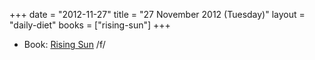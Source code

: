 +++
date = "2012-11-27"
title = "27 November 2012 (Tuesday)"
layout = "daily-diet"
books = ["rising-sun"]
+++

<ul>
<li class="entry books">Book: <a href="/books/rising-sun">Rising Sun</a> /f/</li>
</ul>